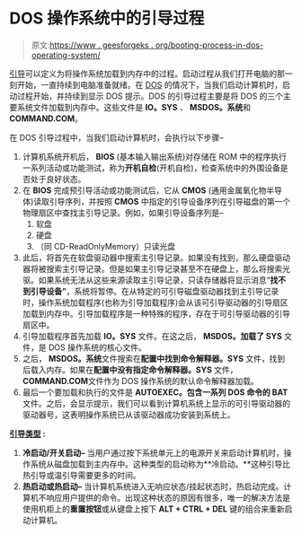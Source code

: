 # DOS 操作系统中的引导过程

> 原文:[https://www . geesforgeks . org/booting-process-in-dos-operating-system/](https://www.geeksforgeeks.org/booting-process-in-dos-operating-system/)

[引导](https://www.geeksforgeeks.org/booting-and-dual-booting-of-operating-system/)可以定义为将操作系统加载到内存中的过程。启动过程从我们打开电脑的那一刻开始，一直持续到电脑准备就绪。在 [DOS](https://www.geeksforgeeks.org/dos-full-form/) 的情况下，当我们启动计算机时，启动过程开始，并持续到显示 DOS 提示。DOS 的引导过程主要是将 DOS 的三个主要系统文件加载到内存中。这些文件是 **IO。SYS** 、 **MSDOS。系统**和**COMMAND.COM**。

在 DOS 引导过程中，当我们启动计算机时，会执行以下步骤–

1.  计算机系统开机后， **BIOS** (基本输入输出系统)对存储在 ROM 中的程序执行一系列活动或功能测试，称为**开机自检**(开机自检)，检查系统中的外围设备是否处于良好状态。
2.  在 **BIOS** 完成预引导活动或功能测试后，它从 **CMOS** (通用金属氧化物半导体)读取引导序列，并按照 **CMOS** 中指定的引导设备序列在引导磁盘的第一个物理扇区中查找主引导记录。例如，如果引导设备序列是–
    1.  软盘
    2.  硬盘
    3.  （同 CD-ReadOnlyMemory）只读光盘
3.  此后，将首先在软盘驱动器中搜索主引导记录。如果没有找到，那么硬盘驱动器将被搜索主引导记录。但是如果主引导记录甚至不在硬盘上，那么将搜索光驱。如果系统无法从这些来源读取主引导记录，只读存储器将显示消息“**找不到引导设备”**，系统将暂停。在从特定的可引导磁盘驱动器找到主引导记录时，操作系统加载程序(也称为引导加载程序)会从该可引导驱动器的引导扇区加载到内存中。引导加载程序是一种特殊的程序，存在于可引导驱动器的引导扇区中。
4.  引导加载程序首先加载 **IO。SYS** 文件。在这之后， **MSDOS。加载了 SYS** 文件，是 DOS 操作系统的核心文件。
5.  之后， **MSDOS。系统**文件搜索在**配置中找到命令解释器。SYS** 文件，找到后载入内存。如果在**配置中没有指定命令解释器。SYS** 文件，**COMMAND.COM**文件作为 DOS 操作系统的默认命令解释器加载。
6.  最后一个要加载和执行的文件是 **AUTOEXEC。包含一系列 DOS 命令的 BAT** 文件。之后，会显示提示，我们可以看到计算机系统上显示的可引导驱动器的驱动器号，这表明操作系统已从该驱动器成功安装到系统上。

**[引导类型](https://www.geeksforgeeks.org/difference-between-cold-booting-and-warm-booting/) :**

1.  **冷启动/开关启动–**
    当用户通过按下系统单元上的电源开关来启动计算机时，操作系统从磁盘加载到主内存中。这种类型的启动称为**冷启动。**这种引导比热引导或温引导需要更多的时间。
2.  **热启动或热启动–**
    当计算机系统进入无响应状态/挂起状态时，热启动完成。计算机不响应用户提供的命令。出现这种状态的原因有很多，唯一的解决方法是使用机柜上的**重置按钮**或从键盘上按下 **ALT + CTRL + DEL** 键的组合来重新启动计算机。